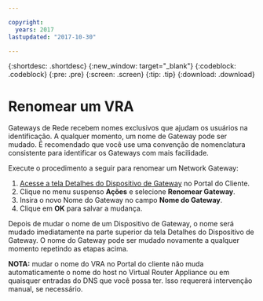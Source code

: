 ```yaml
---

copyright:
  years: 2017
lastupdated: "2017-10-30"

---
```


{:shortdesc: .shortdesc}
{:new_window: target="_blank"}
{:codeblock: .codeblock}
{:pre: .pre}
{:screen: .screen}
{:tip: .tip}
{:download: .download}

# Renomear um VRA

Gateways de Rede recebem nomes exclusivos que ajudam os usuários na identificação. A qualquer momento, um nome de Gateway pode ser mudado. É recomendado que você use uma convenção de nomenclatura consistente para identificar os Gateways com mais facilidade.

Execute o procedimento a seguir para renomear um Network Gateway:

1. [Acesse a tela Detalhes do Dispositivo de Gateway](access-gateway-details.html) no Portal do Cliente. 
2. Clique no menu suspenso **Ações** e selecione **Renomear Gateway**.
3. Insira o novo Nome do Gateway no campo **Nome do Gateway**.
4. Clique em **OK** para salvar a mudança. 

Depois de mudar o nome de um Dispositivo de Gateway, o nome será mudado imediatamente na parte superior da tela Detalhes do Dispositivo de Gateway. O nome do Gateway pode ser mudado novamente a qualquer momento repetindo as etapas acima.

**NOTA:** mudar o nome do VRA no Portal do cliente não muda automaticamente o nome do host no Virtual Router Appliance ou em quaisquer entradas do DNS que você possa ter. Isso requererá intervenção manual, se necessário.
